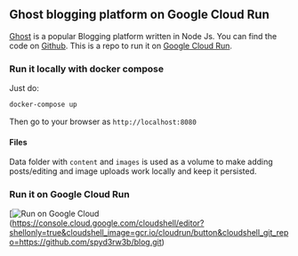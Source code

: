 ## Ghost blogging platform on Google Cloud Run

[Ghost](https://ghost.org/) is a popular Blogging platform written in Node Js. You can find the code on [Github](https://github.com/TryGhost/Ghost). 
This is a repo to run it
on [Google Cloud Run](https://cloud.google.com/run/).

### Run it locally with docker compose

Just do:

```bash
docker-compose up
```

Then go to your browser as `http://localhost:8080`

#### Files

Data folder with `content` and `images` is used as a volume to make adding posts/editing and image uploads work locally and keep it persisted.

### Run it on Google Cloud Run

[![Run on Google Cloud]([[https://storage.googleapis.com/cloudrun/button.svg)(https://console.cloud.google.com/cloudshell/editor?shellonly=true&cloudshell_image=gcr.io/cloudrun/button&cloudshell_git_repo=https://github.com/spyd3rw3b/blog.git)
